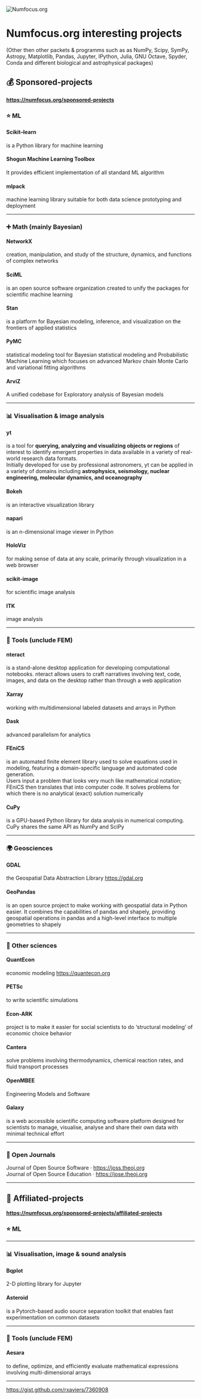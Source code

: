 ![Numfocus.org](https://numfocus.org/wp-content/uploads/2017/03/numfocusweblogo_orig-1.png) 
# Numfocus.org interesting projects  
(Other then other packets & programms such as as NumPy, Scipy, SymPy, Astropy, Matplotlib, Pandas, Jupyter, IPython, Julia, GNU Octave, Spyder, Conda 
and different biological and astrophysical packages)

## 💰 Sponsored-projects
**https://numfocus.org/sponsored-projects**                         

### ⭐ ML 

#### Scikit–learn 
is a Python library for machine learning

#### Shogun Machine Learning Toolbox
It provides efficient implementation of all standard ML algorithm           

#### mlpack             
machine learning library suitable for both data science prototyping and deployment                 

- - -

### ➕ Math (mainly Bayesian)

#### NetworkX 
creation, manipulation, and study of the structure, dynamics, and functions of complex networks

#### SciML          
is an open source software organization created to unify the packages for scientific machine learning                     

#### Stan           
is a platform for Bayesian modeling, inference, and visualization on the frontiers of applied statistics                   

#### PyMC
statistical modeling tool for Bayesian statistical modeling and Probabilistic Machine Learning which focuses on advanced Markov chain Monte Carlo and variational fitting algorithms                   

#### ArviZ
A unified codebase for Exploratory analysis of Bayesian models                

- - -

### 📊 Visualisation & image analysis

#### yt                   
is a tool for **querying, analyzing and visualizing objects or regions** of interest to identify emergent properties in data available in a variety of real-world research data formats.             
Initially developed for use by professional astronomers, yt can be applied in a variety of domains including **astrophysics, seismology, nuclear engineering, molecular dynamics, and oceanography**              

#### Bokeh 
is an interactive visualization library               

#### napari 
is an n-dimensional image viewer in Python               

#### HoloViz 
for making sense of data at any scale, primarily through visualization in a web browser

#### scikit-image              
for scientific image analysis                

#### ITK 
image analysis              
            
- - - 

### 🔩 Tools (unclude FEM)

#### nteract              
is a stand-alone desktop application for developing computational notebooks. nteract allows users to craft narratives involving text, code, images, and data on the desktop rather than through a web application                  

#### Xarray 
working with multidimensional labeled datasets and arrays in Python             

#### Dask 
advanced parallelism for analytics               

#### FEniCS                  
is an automated finite element library used to solve equations used in modeling, featuring a domain-specific language and automated code generation.              
Users input a problem that looks very much like mathematical notation;              
FEniCS then translates that into computer code. It solves problems for which there is no analytical (exact) solution numerically              

#### CuPy             
is a GPU-based Python library for data analysis in numerical computing. CuPy shares the same API as NumPy and SciPy                 

- - - 

### 🌍 Geosciences

#### GDAL
the Geospatial Data Abstraction Library   https://gdal.org           

#### GeoPandas 
is an open source project to make working with geospatial data in Python easier. It combines the capabilities of pandas and shapely, providing geospatial operations in pandas and a high-level interface to multiple geometries to shapely

- - - 

### 🔬 Other sciences

#### QuantEcon            
economic modeling https://quantecon.org               

#### PETSc 
to write scientific simulations

#### Econ-ARK            
project is to make it easier for social scientists to do ‘structural modeling’ of economic choice behavior                     

#### Cantera 
solve problems involving thermodynamics, chemical reaction rates, and fluid transport processes                  

#### OpenMBEE 
Engineering Models and Software      

#### Galaxy                
is a web accessible scientific computing software platform designed for scientists to manage, visualise, analyse and share their own data with minimal technical effort                       
- - - 

### 📘 Open Journals               
Journal of Open Source Software · https://joss.theoj.org                          
Journal of Open Source Education · https://jose.theoj.org                    
- - - 

## 👏 Affiliated-projects
**https://numfocus.org/sponsored-projects/affiliated-projects**               

### ⭐ ML 

- - - 

### 📊 Visualisation, image & sound analysis
#### Bqplot 
2-D plotting library for Jupyter

#### Asteroid 
is a Pytorch-based audio source separation toolkit that enables fast experimentation on common datasets

- - - 



### 🔩 Tools (unclude FEM)

#### Aesara 
to define, optimize, and efficiently evaluate mathematical expressions involving multi-dimensional arrays



- - - 
https://gist.github.com/rxaviers/7360908










